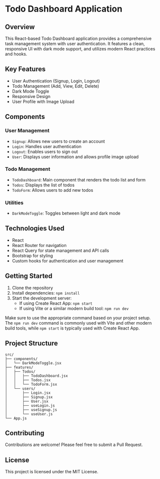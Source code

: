 # Todo Dashboard Application

## Overview

This React-based Todo Dashboard application provides a comprehensive task management system with user authentication. It features a clean, responsive UI with dark mode support, and utilizes modern React practices and hooks.

## Key Features

- User Authentication (Signup, Login, Logout)
- Todo Management (Add, View, Edit, Delete)
- Dark Mode Toggle
- Responsive Design
- User Profile with Image Upload

## Components

### User Management

- `Signup`: Allows new users to create an account
- `Login`: Handles user authentication
- `Logout`: Enables users to sign out
- `User`: Displays user information and allows profile image upload

### Todo Management

- `TodoDashboard`: Main component that renders the todo list and form
- `Todos`: Displays the list of todos
- `TodoForm`: Allows users to add new todos

### Utilities

- `DarkModeToggle`: Toggles between light and dark mode

## Technologies Used

- React
- React Router for navigation
- React Query for state management and API calls
- Bootstrap for styling
- Custom hooks for authentication and user management

## Getting Started

1. Clone the repository
2. Install dependencies: `npm install`
3. Start the development server:
   - If using Create React App: `npm start`
   - If using Vite or a similar modern build tool: `npm run dev`

Make sure to use the appropriate command based on your project setup. The `npm run dev` command is commonly used with Vite and other modern build tools, while `npm start` is typically used with Create React App.

## Project Structure

```
src/
├── components/
│   └── DarkModeToggle.jsx
├── features/
│   ├── Todos/
│   │   ├── TodoDashboard.jsx
│   │   ├── Todos.jsx
│   │   └── TodoForm.jsx
│   └── users/
│       ├── Login.jsx
│       ├── Signup.jsx
│       ├── User.jsx
│       ├── useLogin.js
│       ├── useSignup.js
│       └── useUser.js
└── App.js
```

## Contributing

Contributions are welcome! Please feel free to submit a Pull Request.

## License

This project is licensed under the MIT License.
